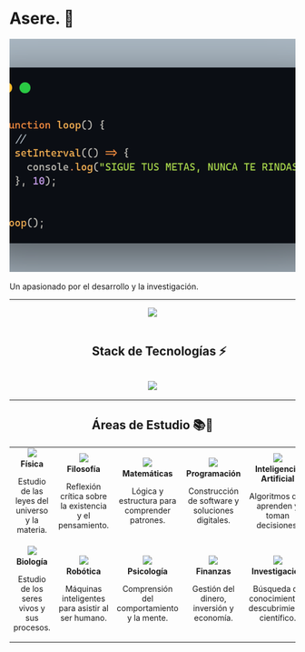 <h1>Asere. 👋</h1>
<p align="center">
  <img src="https://raw.githubusercontent.com/D-ROdev/D-ROdev/main/assets/fondoX.png" 
       alt="Mi Banner" 
       style="width:100%; height:410px; object-fit:cover;" />
</p>


<p>Un apasionado por el desarrollo y la investigación.</p>
<hr/>

<p align="center">
  <a href="https://github.com/DenverCoder1/readme-typing-svg">
    <img src="https://readme-typing-svg.herokuapp.com?font=Time+New+Roman&color=cyan&size=25&center=true&vCenter=true&width=600&height=100&lines=Desarrollador+Full+Stack,;Desarrollo+en+el+stack+MERN,;Estudiante+Autodidacta">
  </a>
</p>

<div id="user-content-toc">
  <ul align="center">
    <summary><h2 style="display: inline-block">Stack de Tecnologías ⚡</h2></summary>
  </ul>
</div>

<!-- tech stack icons -->
<!-- Stack de Tecnologías -->
<p align="center">
  <a href="https://skillicons.dev">
    <img src="https://skillicons.dev/icons?i=js,ts,py,react,html,tailwind,nodejs,express,pandas,mongodb,mysql,postgres,redis,chartjs,aws,bash,docker,kubernetes,firebase,electron,figma,framer,postman,nextjs,linux&perline=13" />
  </a>
</p>
<hr/>

<h2 align="center">Áreas de Estudio 📚🌌</h2>

<table align="center">
  <tr>
    <td align="center" width="200">
      <img src="https://img.icons8.com/fluency/96/physics.png" width="80"/><br>
      <b>Física</b>
      <p>Estudio de las leyes del universo y la materia.</p>
    </td>
    <td align="center" width="200">
      <img src="https://img.icons8.com/fluency/96/open-book.png" width="80"/><br>
      <b>Filosofía</b>
      <p>Reflexión crítica sobre la existencia y el pensamiento.</p>
    </td>
    <td align="center" width="200">
      <img src="https://img.icons8.com/fluency/96/calculator.png" width="80"/><br>
      <b>Matemáticas</b>
      <p>Lógica y estructura para comprender patrones.</p>
    </td>
    <td align="center" width="200">
      <img src="https://img.icons8.com/fluency/96/source-code.png" width="80"/><br>
      <b>Programación</b>
      <p>Construcción de software y soluciones digitales.</p>
    </td>
    <td align="center" width="200">
      <img src="https://img.icons8.com/fluency/96/artificial-intelligence.png" width="80"/><br>
      <b>Inteligencia Artificial</b>
      <p>Algoritmos que aprenden y toman decisiones.</p>
    </td>
  </tr>
  <tr>
    <td align="center" width="200">
      <img src="https://img.icons8.com/fluency/96/microscope.png" width="80"/><br>
      <b>Biología</b>
      <p>Estudio de los seres vivos y sus procesos.</p>
    </td>
    <td align="center" width="200">
      <img src="https://img.icons8.com/fluency/96/robot-2.png" width="80"/><br>
      <b>Robótica</b>
      <p>Máquinas inteligentes para asistir al ser humano.</p>
    </td>
    <td align="center" width="200">
      <img src="https://img.icons8.com/fluency/96/brain.png" width="80"/><br>
      <b>Psicología</b>
      <p>Comprensión del comportamiento y la mente.</p>
    </td>
    <td align="center" width="200">
      <img src="https://img.icons8.com/fluency/96/money-bag.png" width="80"/><br>
      <b>Finanzas</b>
      <p>Gestión del dinero, inversión y economía.</p>
    </td>
    <td align="center" width="200">
      <img src="https://img.icons8.com/fluency/96/test-tube.png" width="80"/><br>
      <b>Investigación</b>
      <p>Búsqueda de conocimiento y descubrimiento científico.</p>
    </td>
  </tr>
</table>

